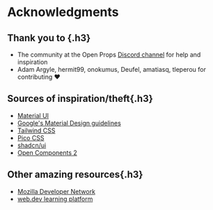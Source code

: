 # Acknowledgments

## Thank you to {.h3}

- The community at the Open Props [Discord channel](https://discord.gg/AqA4fU886r) for help and inspiration
- Adam Argyle, hermit99, onokumus, Deufel, amatiasq, tleperou for contributing :heart:

## Sources of inspiration/theft{.h3}

- [Material UI](https://mui.com/material-ui)
- [Google's Material Design guidelines](https://m3.material.io/)
- [Tailwind CSS](https://tailwindcss.com/)
- [Pico CSS](https://picocss.com/)
- [shadcn/ui](https://ui.shadcn.com/)
- [Open Components 2](https://github.com/Groene-Otter/oc2/)

## Other amazing resources{.h3}

- [Mozilla Developer Network](https://developer.mozilla.org/)
- [web.dev learning platform](https://web.dev/)
